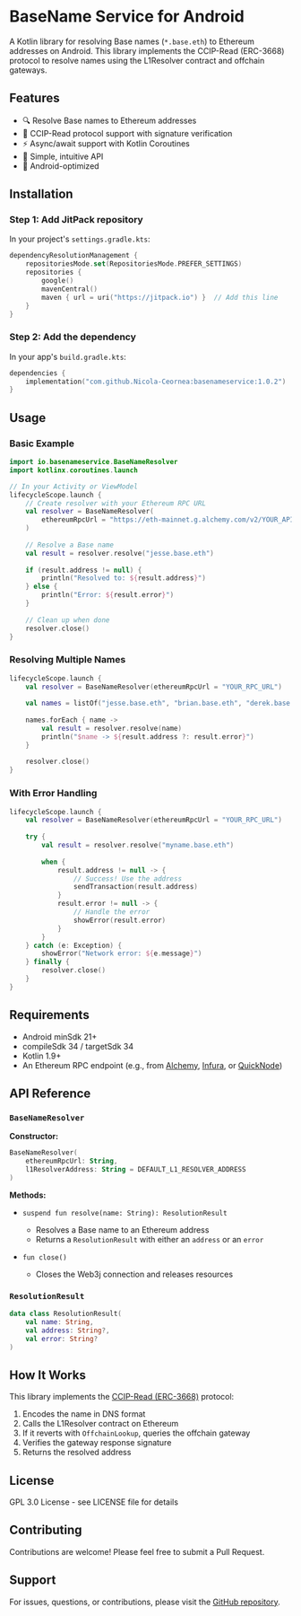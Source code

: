 # BaseName Service for Android

A Kotlin library for resolving Base names (`*.base.eth`) to Ethereum addresses on Android. This library implements the CCIP-Read (ERC-3668) protocol to resolve names using the L1Resolver contract and offchain gateways.

## Features

- 🔍 Resolve Base names to Ethereum addresses
- 🔐 CCIP-Read protocol support with signature verification
- ⚡ Async/await support with Kotlin Coroutines
- 🎯 Simple, intuitive API
- 📱 Android-optimized

## Installation

### Step 1: Add JitPack repository

In your project's `settings.gradle.kts`:

```kotlin
dependencyResolutionManagement {
    repositoriesMode.set(RepositoriesMode.PREFER_SETTINGS)
    repositories {
        google()
        mavenCentral()
        maven { url = uri("https://jitpack.io") }  // Add this line
    }
}
```

### Step 2: Add the dependency

In your app's `build.gradle.kts`:

```kotlin
dependencies {
    implementation("com.github.Nicola-Ceornea:basenameservice:1.0.2")
}
```

## Usage

### Basic Example

```kotlin
import io.basenameservice.BaseNameResolver
import kotlinx.coroutines.launch

// In your Activity or ViewModel
lifecycleScope.launch {
    // Create resolver with your Ethereum RPC URL
    val resolver = BaseNameResolver(
        ethereumRpcUrl = "https://eth-mainnet.g.alchemy.com/v2/YOUR_API_KEY"
    )
    
    // Resolve a Base name
    val result = resolver.resolve("jesse.base.eth")
    
    if (result.address != null) {
        println("Resolved to: ${result.address}")
    } else {
        println("Error: ${result.error}")
    }
    
    // Clean up when done
    resolver.close()
}
```

### Resolving Multiple Names

```kotlin
lifecycleScope.launch {
    val resolver = BaseNameResolver(ethereumRpcUrl = "YOUR_RPC_URL")
    
    val names = listOf("jesse.base.eth", "brian.base.eth", "derek.base.eth")
    
    names.forEach { name ->
        val result = resolver.resolve(name)
        println("$name -> ${result.address ?: result.error}")
    }
    
    resolver.close()
}
```

### With Error Handling

```kotlin
lifecycleScope.launch {
    val resolver = BaseNameResolver(ethereumRpcUrl = "YOUR_RPC_URL")
    
    try {
        val result = resolver.resolve("myname.base.eth")
        
        when {
            result.address != null -> {
                // Success! Use the address
                sendTransaction(result.address)
            }
            result.error != null -> {
                // Handle the error
                showError(result.error)
            }
        }
    } catch (e: Exception) {
        showError("Network error: ${e.message}")
    } finally {
        resolver.close()
    }
}
```

## Requirements

- Android minSdk 21+
- compileSdk 34 / targetSdk 34
- Kotlin 1.9+
- An Ethereum RPC endpoint (e.g., from [Alchemy](https://www.alchemy.com/), [Infura](https://infura.io/), or [QuickNode](https://www.quicknode.com/))

## API Reference

### `BaseNameResolver`

**Constructor:**
```kotlin
BaseNameResolver(
    ethereumRpcUrl: String,
    l1ResolverAddress: String = DEFAULT_L1_RESOLVER_ADDRESS
)
```

**Methods:**

- `suspend fun resolve(name: String): ResolutionResult`
  - Resolves a Base name to an Ethereum address
  - Returns a `ResolutionResult` with either an `address` or an `error`

- `fun close()`
  - Closes the Web3j connection and releases resources

### `ResolutionResult`

```kotlin
data class ResolutionResult(
    val name: String,
    val address: String?,
    val error: String?
)
```

## How It Works

This library implements the [CCIP-Read (ERC-3668)](https://eips.ethereum.org/EIPS/eip-3668) protocol:

1. Encodes the name in DNS format
2. Calls the L1Resolver contract on Ethereum
3. If it reverts with `OffchainLookup`, queries the offchain gateway
4. Verifies the gateway response signature
5. Returns the resolved address

## License

GPL 3.0 License - see LICENSE file for details

## Contributing

Contributions are welcome! Please feel free to submit a Pull Request.

## Support

For issues, questions, or contributions, please visit the [GitHub repository](https://github.com/Nicola-Ceornea/BaseNameResolver).

